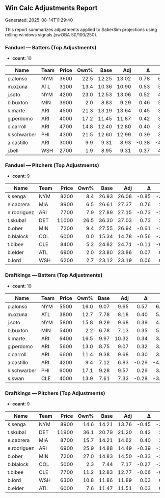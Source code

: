 ## Win Calc Adjustments Report

Generated: 2025-08-14T11:29:40

This report summarizes adjustments applied to SaberSim projections using rolling windows signals (xwOBA 50/100/250).

### Fanduel — Batters (Top Adjustments)

- **count**: 10

| Name | Team | Price | Own% | Base | Adj | Δ | Δ% | Signal |
|---|---|---:|---:|---:|---:|---:|---:|---:|
| p.alonso | NYM | 3600 | 22.5 | 12.25 | 13.02 | 0.78 | 6.3% | 0.42 |
| m.ozuna | ATL | 3100 | 13.4 | 10.36 | 10.90 | 0.53 | 5.1% | 0.34 |
| j.soto | NYM | 4200 | 23.0 | 12.53 | 13.06 | 0.52 | 4.2% | 0.28 |
| b.buxton | MIN | 3900 | 2.0 | 8.83 | 9.29 | 0.46 | 5.2% | 0.34 |
| k.marte | ARI | 4500 | 21.3 | 13.19 | 13.64 | 0.45 | 3.4% | 0.23 |
| g.perdomo | ARI | 4000 | 17.2 | 11.45 | 11.87 | 0.42 | 3.7% | 0.25 |
| c.carroll | ARI | 4700 | 14.8 | 12.40 | 12.80 | 0.40 | 3.2% | 0.21 |
| k.schwarber | PHI | 4300 | 21.5 | 12.60 | 12.99 | 0.39 | 3.1% | 0.21 |
| a.castillo | ARI | 3000 | 9.9 | 9.31 | 8.93 | -0.38 | -4.1% | -0.27 |
| j.bell | WSH | 2700 | 1.9 | 8.95 | 9.31 | 0.37 | 4.1% | 0.27 |

### Fanduel — Pitchers (Top Adjustments)

- **count**: 9

| Name | Team | Price | Own% | Base | Adj | Δ | Δ% | Signal |
|---|---|---:|---:|---:|---:|---:|---:|---:|
| k.senga | NYM | 8200 | 8.4 | 26.93 | 26.08 | -0.85 | -3.2% | -0.21 |
| e.cabrera | MIA | 8900 | 6.5 | 26.61 | 27.37 | 0.76 | 2.8% | 0.19 |
| e.rodriguez | ARI | 7700 | 7.9 | 27.89 | 27.15 | -0.73 | -2.6% | -0.18 |
| t.skubal | DET | 11000 | 26.5 | 36.30 | 37.03 | 0.73 | 2.0% | 0.13 |
| b.ober | MIN | 7200 | 9.4 | 27.55 | 26.94 | -0.61 | -2.2% | -0.15 |
| b.blalock | COL | 6000 | 0.0 | 15.34 | 14.78 | -0.56 | -3.6% | -0.24 |
| t.bibee | CLE | 8400 | 5.2 | 24.82 | 24.71 | -0.11 | -0.4% | -0.03 |
| b.elder | ATL | 6900 | 2.0 | 23.80 | 23.86 | 0.07 | 0.3% | 0.02 |
| b.lord | WSH | 6200 | 2.7 | 23.12 | 23.19 | 0.06 | 0.3% | 0.02 |

### Draftkings — Batters (Top Adjustments)

- **count**: 10

| Name | Team | Price | Own% | Base | Adj | Δ | Δ% | Signal |
|---|---|---:|---:|---:|---:|---:|---:|---:|
| p.alonso | NYM | 5500 | 16.0 | 9.07 | 9.65 | 0.57 | 6.3% | 0.42 |
| m.ozuna | ATL | 3800 | 12.7 | 7.78 | 8.18 | 0.40 | 5.1% | 0.34 |
| j.soto | NYM | 5800 | 15.8 | 9.29 | 9.68 | 0.39 | 4.2% | 0.28 |
| b.buxton | MIN | 5400 | 2.2 | 6.78 | 7.13 | 0.35 | 5.2% | 0.34 |
| k.marte | ARI | 6400 | 16.5 | 9.97 | 10.32 | 0.34 | 3.4% | 0.23 |
| g.perdomo | ARI | 5600 | 13.0 | 8.75 | 9.07 | 0.32 | 3.7% | 0.25 |
| c.carroll | ARI | 6600 | 11.4 | 9.38 | 9.68 | 0.30 | 3.2% | 0.21 |
| a.castillo | ARI | 4200 | 9.4 | 7.12 | 6.83 | -0.29 | -4.1% | -0.27 |
| k.schwarber | PHI | 6000 | 17.1 | 9.28 | 9.57 | 0.29 | 3.1% | 0.21 |
| s.kwan | CLE | 4000 | 13.9 | 7.61 | 7.33 | -0.28 | -3.7% | -0.25 |

### Draftkings — Pitchers (Top Adjustments)

- **count**: 9

| Name | Team | Price | Own% | Base | Adj | Δ | Δ% | Signal |
|---|---|---:|---:|---:|---:|---:|---:|---:|
| k.senga | NYM | 8900 | 14.6 | 14.21 | 13.76 | -0.45 | -3.2% | -0.21 |
| t.skubal | DET | 11900 | 36.1 | 20.79 | 21.20 | 0.42 | 2.0% | 0.13 |
| e.cabrera | MIA | 8700 | 15.7 | 14.21 | 14.62 | 0.40 | 2.8% | 0.19 |
| e.rodriguez | ARI | 6900 | 25.9 | 14.88 | 14.49 | -0.39 | -2.6% | -0.18 |
| b.ober | MIN | 7200 | 27.0 | 14.83 | 14.50 | -0.33 | -2.2% | -0.15 |
| b.blalock | COL | 5000 | 2.3 | 7.44 | 7.17 | -0.27 | -3.6% | -0.24 |
| t.bibee | CLE | 7700 | 11.2 | 12.83 | 12.77 | -0.06 | -0.4% | -0.03 |
| b.lord | WSH | 6300 | 10.8 | 11.86 | 11.89 | 0.03 | 0.3% | 0.02 |
| b.elder | ATL | 6000 | 7.6 | 11.47 | 11.51 | 0.03 | 0.3% | 0.02 |
